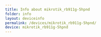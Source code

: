```yaml
---
title: Info about mikrotik_rb911g-5hpnd
folder: info
layout: deviceinfo
permalink: /devices/mikrotik_rb911g-5hpnd/
device: mikrotik_rb911g-5hpnd
---
```

